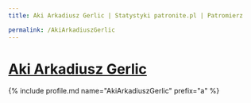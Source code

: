 ```yaml
---
title: Aki Arkadiusz Gerlic | Statystyki patronite.pl | Patromierz

permalink: /AkiArkadiuszGerlic
---
```


# [Aki Arkadiusz Gerlic](https://patronite.pl/AkiArkadiuszGerlic)

{% include profile.md name="AkiArkadiuszGerlic" prefix="a" %}
